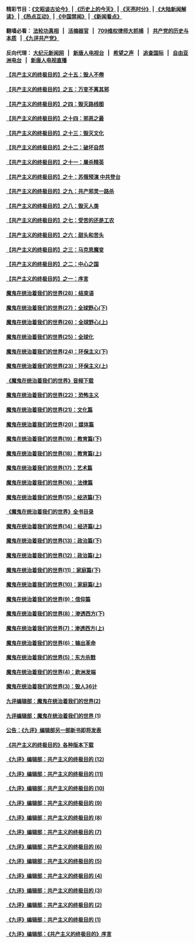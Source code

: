 #### 精彩节目：[《文昭谈古论今》](http://134.209.198.168/wenzhao) | [《历史上的今天》](http://134.209.198.168/today-in-history) | [《天亮时分》](http://134.209.198.168/tianliang) | [《大陆新闻解读》](http://134.209.198.168/ntdtv-comedy) | [《热点互动》](http://134.209.198.168/ntdtv-rdhd)  | [《中国禁闻》](http://134.209.198.168/ntdtv-news) | [《新闻看点》](http://134.209.198.168/news-insight) 

  #### 翻墙必看： [法轮功真相](http://134.209.198.168:10000/videos/truth.html) &nbsp;&nbsp;|&nbsp;&nbsp; [活摘器官](http://134.209.198.168:10000/videos/res/Organs/) &nbsp;&nbsp;|&nbsp;&nbsp; [709维权律师大抓捕](http://134.209.198.168:10000/videos/709/) &nbsp;&nbsp;|&nbsp;&nbsp; [共产党的历史与本质](http://134.209.198.168:10000/videos/ccp.html) &nbsp;&nbsp;| [《九评共产党》](http://134.209.198.168:10000/videos/jiuping/) 

#### 反向代理： [大纪元新闻网](http://134.209.198.168:10080/) &nbsp;&nbsp;|&nbsp;&nbsp; [新唐人电视台](http://134.209.198.168:8000/) &nbsp;&nbsp;|&nbsp;&nbsp; [希望之声](http://134.209.198.168:8200/) &nbsp;&nbsp;|&nbsp;&nbsp; [追查国际](http://134.209.198.168:10010/) &nbsp;&nbsp;|&nbsp;&nbsp; [自由亚洲电台](http://134.209.198.168:9800/) &nbsp;&nbsp;|&nbsp;&nbsp; [新唐人电视直播](http://134.209.198.168/) 

#### [【共产主义的终极目的】之十五：毁人不倦](../pages/nsc422/n11166792.md?t=04081537) 

#### [【共产主义的终极目的】之五：万变不离其邪](../pages/nsc422/n11091285.md?t=04081537) 

#### [【共产主义的终极目的】之四：毁灭路线图](../pages/nsc422/n11086284.md?t=04081537) 

#### [【共产主义的终极目的】之十四：邪恶之最](../pages/nsc422/n11150249.md?t=04081537) 

#### [【共产主义的终极目的】之十三：毁灭文化](../pages/nsc422/n11135227.md?t=04081537) 

#### [【共产主义的终极目的】之十二：破坏自然](../pages/nsc422/n11135214.md?t=04081537) 

#### [【共产主义的终极目的】之十一：屠杀精英](../pages/nsc422/n11118442.md?t=04081537) 

#### [【共产主义的终极目的】之十：苏俄预演 中共登台](../pages/nsc422/n11118424.md?t=04081537) 

#### [【共产主义的终极目的】之九：共产邪灵一路杀](../pages/nsc422/n11114139.md?t=04081537) 

#### [【共产主义的终极目的】之八：毁灭人类](../pages/nsc422/n11108503.md?t=04081537) 

#### [【共产主义的终极目的】之七：受苦的还是工农](../pages/nsc422/n11101809.md?t=04081537) 

#### [【共产主义的终极目的】之六：甜头和苦头](../pages/nsc422/n11096971.md?t=04081537) 

#### [【共产主义的终极目的】之三：马克思魔变](../pages/nsc422/n11061941.md?t=04081537) 

#### [【共产主义的终极目的】之二：中心之国](../pages/nsc422/n11047728.md?t=04081537) 

#### [【共产主义的终极目的】之一：序言](../pages/nsc422/n11086077.md?t=04081537) 

#### [魔鬼在统治着我们的世界(28)：结束语](../pages/nsc422/n10936246.md?t=04081537) 

#### [魔鬼在统治着我们的世界(27)：全球野心(下)](../pages/nsc422/n10928319.md?t=04081537) 

#### [魔鬼在统治着我们的世界(26)：全球野心(上)](../pages/nsc422/n10900318.md?t=04081537) 

#### [魔鬼在统治着我们的世界(25)：全球化](../pages/nsc422/n10788205.md?t=04081537) 

#### [魔鬼在统治着我们的世界(24)：环保主义(下)](../pages/nsc422/n10695307.md?t=04081537) 

#### [魔鬼在统治着我们的世界(23)：环保主义(上)](../pages/nsc422/n10688613.md?t=04081537) 

#### [《魔鬼在统治着我们的世界》音频下载](../pages/nsc422/n10635553.md?t=04081537) 

#### [魔鬼在统治着我们的世界(22)：恐怖主义](../pages/nsc422/n10614727.md?t=04081537) 

#### [魔鬼在统治着我们的世界(21)：文化篇](../pages/nsc422/n10597706.md?t=04081537) 

#### [魔鬼在统治着我们的世界(20)：媒体篇](../pages/nsc422/n10586579.md?t=04081537) 

#### [魔鬼在统治着我们的世界(19)：教育篇(下)](../pages/nsc422/n10564808.md?t=04081537) 

#### [魔鬼在统治着我们的世界(18)：教育篇(上)](../pages/nsc422/n10526970.md?t=04081537) 

#### [魔鬼在统治着我们的世界(17)：艺术篇](../pages/nsc422/n10499093.md?t=04081537) 

#### [魔鬼在统治着我们的世界(16)：法律篇](../pages/nsc422/n10485969.md?t=04081537) 

#### [魔鬼在统治着我们的世界(15)：经济篇(下)](../pages/nsc422/n10469975.md?t=04081537) 

#### [《魔鬼在统治着我们的世界》全书目录](../pages/nsc422/n10464261.md?t=04081537) 

#### [魔鬼在统治着我们的世界(14)：经济篇(上)](../pages/nsc422/n10457370.md?t=04081537) 

#### [魔鬼在统治着我们的世界(13)：政治篇(下)](../pages/nsc422/n10448270.md?t=04081537) 

#### [魔鬼在统治着我们的世界(12)：政治篇(上)](../pages/nsc422/n10444576.md?t=04081537) 

#### [魔鬼在统治着我们的世界(11)：家庭篇(下)](../pages/nsc422/n10440961.md?t=04081537) 

#### [魔鬼在统治着我们的世界(10)：家庭篇(上)](../pages/nsc422/n10435448.md?t=04081537) 

#### [魔鬼在统治着我们的世界(9)：信仰篇](../pages/nsc422/n10432159.md?t=04081537) 

#### [魔鬼在统治着我们的世界(8)：渗透西方(下)](../pages/nsc422/n10429603.md?t=04081537) 

#### [魔鬼在统治着我们的世界(7)：渗透西方(上)](../pages/nsc422/n10426013.md?t=04081537) 

#### [魔鬼在统治着我们的世界(6)：输出革命](../pages/nsc422/n10421536.md?t=04081537) 

#### [魔鬼在统治着我们的世界(5)：东方杀戮](../pages/nsc422/n10417707.md?t=04081537) 

#### [魔鬼在统治着我们的世界(4)：欧洲发端](../pages/nsc422/n10414890.md?t=04081537) 

#### [魔鬼在统治着我们的世界(3)：毁人36计](../pages/nsc422/n10411583.md?t=04081537) 

#### [九评编辑部：魔鬼在统治着我们的世界(2)](../pages/nsc422/n10410036.md?t=04081537) 

#### [九评编辑部：魔鬼在统治着我们的世界 (1)](../pages/nsc422/n10406825.md?t=04081537) 

#### [公告：《九评》编辑部另一部新书即将发表](../pages/nsc422/n10405104.md?t=04081537) 

#### [《共产主义的终极目的》各种版本下载](../pages/nsc422/n10022138.md?t=04081537) 

#### [《九评》编辑部：共产主义的终极目的 (12)](../pages/nsc422/n9933272.md?t=04081537) 

#### [《九评》编辑部：共产主义的终极目的 (11)](../pages/nsc422/n9924973.md?t=04081537) 

#### [《九评》编辑部：共产主义的终极目的 (10)](../pages/nsc422/n9920883.md?t=04081537) 

#### [《九评》编辑部：共产主义的终极目的 (9)](../pages/nsc422/n9916363.md?t=04081537) 

#### [《九评》编辑部：共产主义的终极目的 (8)](../pages/nsc422/n9912488.md?t=04081537) 

#### [《九评》编辑部：共产主义的终极目的 (7)](../pages/nsc422/n9901176.md?t=04081537) 

#### [《九评》编辑部：共产主义的终极目的 (6)](../pages/nsc422/n9899359.md?t=04081537) 

#### [《九评》编辑部：共产主义的终极目的 (5)](../pages/nsc422/n9893174.md?t=04081537) 

#### [《九评》编辑部：共产主义的终极目的 (4)](../pages/nsc422/n9891246.md?t=04081537) 

#### [《九评》编辑部：共产主义的终极目的 (3)](../pages/nsc422/n9879879.md?t=04081537) 

#### [《九评》编辑部：共产主义的终极目的 (2)](../pages/nsc422/n9876205.md?t=04081537) 

#### [《九评》编辑部：共产主义的终极目的 (1)](../pages/nsc422/n9865857.md?t=04081537) 

#### [《九评》编辑部：《共产主义的终极目的》序言](../pages/nsc422/n9862666.md?t=04081537) 

